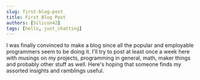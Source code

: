 ```yaml
---
slug: first-blog-post
title: First Blog Post
authors: [Silicon42]
tags: [hello, just_chatting]
---
```


I was finally convinced to make a blog <!-- truncate -->
since all the popular and employable programmers seem to be doing it. I'll try 
to post at least once a week here with musings on my projects, programming in 
general, math, maker things and probably other stuff as well. Here's hoping that 
someone finds my assorted insights and ramblings useful.
